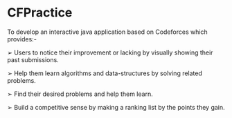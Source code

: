 # CFPractice

To develop an interactive java application based on Codeforces which provides:-

➢ Users to notice their improvement or lacking by visually showing
    their past submissions.
    
➢ Help them learn algorithms and data-structures by solving related
    problems.
    
➢ Find their desired problems and help them learn.

➢ Build a competitive sense by making a ranking list by the points they gain.

